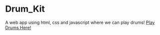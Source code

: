 # Drum_Kit
 A web app using html, css and javascript where we can play drums!
[Play Drums Here!](https://salmansamikhan.github.io/Drum-Kit/)

